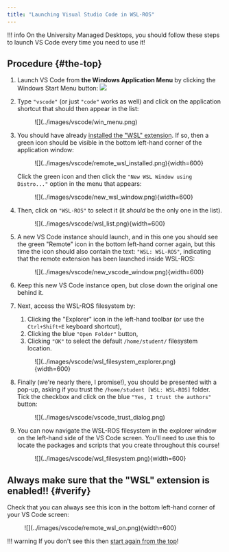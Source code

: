 ```yaml
---  
title: "Launching Visual Studio Code in WSL-ROS"  
---
```


!!! info
    On the University Managed Desktops, you should follow these steps to launch VS Code every time you need to use it!

## Procedure {#the-top}

1. Launch VS Code from **the Windows Application Menu** by clicking the Windows Start Menu button: ![](../images/wsl/win_start_button.png)

1. Type `"vscode"` (or just `"code"` works as well) and click on the application shortcut that should then appear in the list:

    <figure markdown>
      ![](../images/vscode/win_menu.png)
    </figure>

1. You should have already [installed the "WSL" extension](../configure-vscode). If so, then a green icon should be visible in the bottom left-hand corner of the application window:

    <figure markdown>
      ![](../images/vscode/remote_wsl_installed.png){width=600}
    </figure>

    Click the green icon and then click the `"New WSL Window using Distro..."` option in the menu that appears:

    <figure markdown>
      ![](../images/vscode/new_wsl_window.png){width=600}
    </figure>

1. Then, click on `"WSL-ROS"` to select it (it *should* be the only one in the list).

    <figure markdown>
      ![](../images/vscode/wsl_list.png){width=600}
    </figure>

1. A new VS Code instance should launch, and in this one you should see the green "Remote" icon in the bottom left-hand corner again, but this time the icon should also contain the text: `"WSL: WSL-ROS"`, indicating that the remote extension has been launched inside WSL-ROS:

    <figure markdown>
      ![](../images/vscode/new_vscode_window.png){width=600}
    </figure>

1. Keep this new VS Code instance open, but close down the original one behind it.

1. Next, access the WSL-ROS filesystem by:
    1. Clicking the "Explorer" icon in the left-hand toolbar (or use the `Ctrl+Shift+E` keyboard shortcut),
    1. Clicking the blue `"Open Folder"` button,
    1. Clicking `"OK"` to select the default `/home/student/` filesystem location.

    <figure markdown>
      ![](../images/vscode/wsl_filesystem_explorer.png){width=600}
    </figure>

1. Finally (we're nearly there, I promise!), you should be presented with a pop-up, asking if you trust the `/home/student [WSL: WSL-ROS]` folder. Tick the checkbox and click on the blue `"Yes, I trust the authors"` button:

    <figure markdown>
      ![](../images/vscode/vscode_trust_dialog.png)
    </figure>

1. You can now navigate the WSL-ROS filesystem in the explorer window on the left-hand side of the VS Code screen. You'll need to use this to locate the packages and scripts that you create throughout this course!

    <figure markdown>
      ![](../images/vscode/wsl_filesystem.png){width=600}
    </figure>

## Always make sure that the "WSL" extension is enabled!! {#verify}

Check that you can always see this icon in the bottom left-hand corner of your VS Code screen:

<figure markdown>
  ![](../images/vscode/remote_wsl_on.png){width=600}
</figure>

!!! warning
    If you don't see this then [start again from the top](#the-top)!
